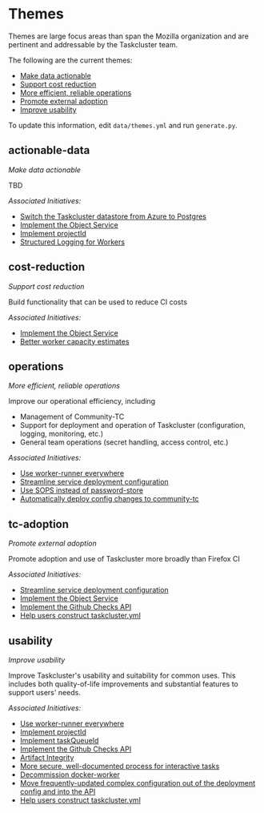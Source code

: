 # Themes

Themes are large focus areas than span the Mozilla organization and are pertinent and addressable by the Taskcluster team.

The following are the current themes:

* [Make data actionable](#actionable-data)
* [Support cost reduction](#cost-reduction)
* [More efficient, reliable operations](#operations)
* [Promote external adoption](#tc-adoption)
* [Improve usability](#usability)

To update this information, edit `data/themes.yml` and run `generate.py`.

## actionable-data
*Make data actionable*

TBD

*Associated Initiatives:*

* [Switch the Taskcluster datastore from Azure to Postgres](./initiatives.md#azure-to-postgres)
* [Implement the Object Service](./initiatives.md#object-service)
* [Implement projectId](./initiatives.md#project-id)
* [Structured Logging for Workers](./initiatives.md#worker-structured-logging)


## cost-reduction
*Support cost reduction*

Build functionality that can be used to reduce CI costs

*Associated Initiatives:*

* [Implement the Object Service](./initiatives.md#object-service)
* [Better worker capacity estimates](./initiatives.md#worker-capacity-estimates)


## operations
*More efficient, reliable operations*

Improve our operational efficiency, including
 * Management of Community-TC
 * Support for deployment and operation of Taskcluster (configuration, logging, monitoring, etc.)
 * General team operations (secret handling, access control, etc.)

*Associated Initiatives:*

* [Use worker-runner everywhere](./initiatives.md#worker-runner-everywhere)
* [Streamline service deployment configuration](./initiatives.md#service-deployment-streamlined)
* [Use SOPS instead of password-store](./initiatives.md#use-sops)
* [Automatically deploy config changes to community-tc](./initiatives.md#community-tc-deployment)


## tc-adoption
*Promote external adoption*

Promote adoption and use of Taskcluster more broadly than Firefox CI

*Associated Initiatives:*

* [Streamline service deployment configuration](./initiatives.md#service-deployment-streamlined)
* [Implement the Object Service](./initiatives.md#object-service)
* [Implement the Github Checks API](./initiatives.md#checks-api)
* [Help users construct taskcluster.yml](./initiatives.md#taskcluster-yml-helper)


## usability
*Improve usability*

Improve Taskcluster's usability and suitability for common uses.  This includes both quality-of-life improvements and substantial features to support users' needs.

*Associated Initiatives:*

* [Use worker-runner everywhere](./initiatives.md#worker-runner-everywhere)
* [Implement projectId](./initiatives.md#project-id)
* [Implement taskQueueId](./initiatives.md#task-queue-id)
* [Implement the Github Checks API](./initiatives.md#checks-api)
* [Artifact Integrity](./initiatives.md#artifact-integrity)
* [More secure, well-documented process for interactive tasks](./initiatives.md#secure-interactive-tasks)
* [Decommission docker-worker](./initiatives.md#decom-docker-worker)
* [Move frequently-updated complex configuration out of the deployment config and into the API](./initiatives.md#config-in-api)
* [Help users construct taskcluster.yml](./initiatives.md#taskcluster-yml-helper)

